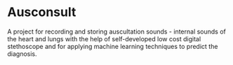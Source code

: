 # Ausconsult

A project for recording and storing auscultation sounds - internal sounds of the heart and lungs with the help of self-developed low cost digital stethoscope and for applying machine learning techniques to predict the diagnosis.
